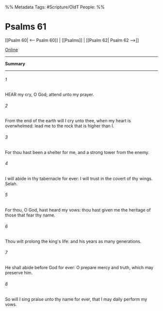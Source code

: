 

%% Metadata
Tags: #Scripture/OldT
People: 
%%
# Psalms 61
[[Psalm 60| <-- Psalm 60]] | [[Psalms]] | [[Psalm 62| Psalm 62 -->]]

[Online](https://churchofjesuschrist.org/study/scriptures/ot/ps/61?lang=eng)

---
__Summary__



---

###### 1
HEAR my cry, O God; attend unto my prayer.
###### 2
From the end of the earth will I cry unto thee, when my heart is overwhelmed: lead me to the rock that is higher than I.
###### 3
For thou hast been a shelter for me, and a strong tower from the enemy.
###### 4
I will abide in thy tabernacle for ever: I will trust in the covert of thy wings.  Selah.
###### 5
For thou, O God, hast heard my vows: thou hast given me the heritage of those that fear thy name.
###### 6
Thou wilt prolong the king's life: and his years as many generations.
###### 7
He shall abide before God for ever: O prepare mercy and truth, which may preserve him.
###### 8
So will I sing praise unto thy name for ever, that I may daily perform my vows.



